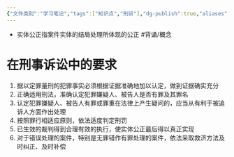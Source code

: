 ```yaml
---
{"文件类别":"学习笔记","tags":["知识点","刑诉"],"dg-publish":true,"aliases":["结果公正"],"permalink":"/学习笔记studyup/知识点cheese/实体公正/","dgPassFrontmatter":true,"created":"2024-09-12T12:15:45.423+08:00","updated":"2024-10-25T12:26:54.032+08:00"}
---
```


- 实体公正指案件实体的结局处理所体现的公正 #背诵/概念 
# 在刑事诉讼中的要求
1. 据以定罪量刑的犯罪事实必须根据证据准确地加以认定，做到证据确实充分
2. 正确适用刑法，准确认定犯罪嫌疑人、被告人是否有罪及其罪名
3. 认定犯罪嫌疑人、被告人有罪或罪重在法律上产生疑问的，应当从有利于被追诉人方面作出处理
4. 按照罪行相适应原则，依法适度判定刑罚
5. 已生效的裁判得到合理有效的执行，使实体公正最后得以真正实现
6. 对于错误处理的案件，特别是无罪错作有罪处理的案件，依法采取救济方法及时纠正、及时补偿